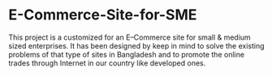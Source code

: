 # E-Commerce-Site-for-SME

This project is a customized for an E–Commerce site for small & medium sized enterprises. It has been designed by keep in mind to solve the existing problems of that type of sites in Bangladesh and to promote the online trades through Internet in our country like developed ones.
